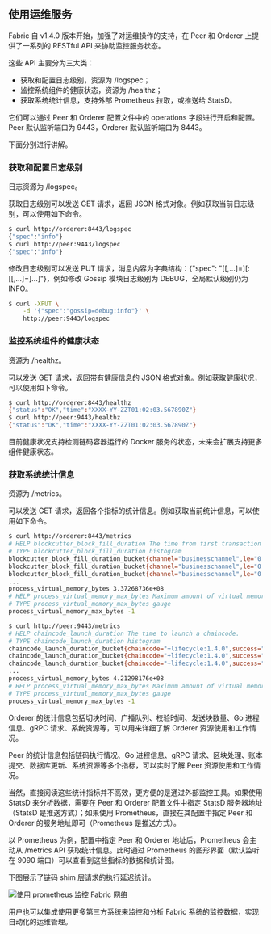 ## 使用运维服务

Fabric 自 v1.4.0 版本开始，加强了对运维操作的支持，在 Peer 和 Orderer 上提供了一系列的 RESTful API 来协助监控服务状态。

这些 API 主要分为三大类：

* 获取和配置日志级别，资源为 /logspec；
* 监控系统组件的健康状态，资源为 /healthz；
* 获取系统统计信息，支持外部 Prometheus 拉取，或推送给 StatsD。

它们可以通过 Peer 和 Orderer 配置文件中的 operations 字段进行开启和配置。Peer 默认监听端口为 9443，Orderer 默认监听端口为 8443。

下面分别进行讲解。

### 获取和配置日志级别

日志资源为 /logspec。

获取日志级别可以发送 GET 请求，返回 JSON 格式对象。例如获取当前日志级别，可以使用如下命令。

```bash
$ curl http://orderer:8443/logspec
{"spec":"info"}
$ curl http://peer:9443/logspec
{"spec":"info"}
```

修改日志级别可以发送 PUT 请求，消息内容为字典结构：{"spec": "[<logger>[,<logger>...]=]<level>[:[<logger>[,<logger>...]=]<level>...]"}，例如修改 Gossip 模块日志级别为 DEBUG，全局默认级别仍为 INFO。

```bash
$ curl -XPUT \
	-d '{"spec":"gossip=debug:info"}' \
	http://peer:9443/logspec
```

### 监控系统组件的健康状态

资源为 /healthz。

可以发送 GET 请求，返回带有健康信息的 JSON 格式对象。例如获取健康状况，可以使用如下命令。

```bash
$ curl http://orderer:8443/healthz
{"status":"OK","time":"XXXX-YY-ZZT01:02:03.567890Z"}
$ curl http://peer:9443/healthz
{"status":"OK","time":"XXXX-YY-ZZT01:02:03.567890Z"}
```

目前健康状况支持检测链码容器运行的 Docker 服务的状态，未来会扩展支持更多组件健康状态。

### 获取系统统计信息

资源为 /metrics。

可以发送 GET 请求，返回各个指标的统计信息。例如获取当前统计信息，可以使用如下命令。

```bash
$ curl http://orderer:8443/metrics
# HELP blockcutter_block_fill_duration The time from first transaction enqueuing to the block being cut in seconds.
# TYPE blockcutter_block_fill_duration histogram
blockcutter_block_fill_duration_bucket{channel="businesschannel",le="0.005"} 0
blockcutter_block_fill_duration_bucket{channel="businesschannel",le="0.01"} 0
blockcutter_block_fill_duration_bucket{channel="businesschannel",le="0.025"} 0
...
process_virtual_memory_bytes 3.37268736e+08
# HELP process_virtual_memory_max_bytes Maximum amount of virtual memory available in bytes.
# TYPE process_virtual_memory_max_bytes gauge
process_virtual_memory_max_bytes -1

$ curl http://peer:9443/metrics
# HELP chaincode_launch_duration The time to launch a chaincode.
# TYPE chaincode_launch_duration histogram
chaincode_launch_duration_bucket{chaincode="+lifecycle:1.4.0",success="true",le="0.005"} 1
chaincode_launch_duration_bucket{chaincode="+lifecycle:1.4.0",success="true",le="0.01"} 1
chaincode_launch_duration_bucket{chaincode="+lifecycle:1.4.0",success="true",le="0.025"} 1
...
process_virtual_memory_bytes 4.21298176e+08
# HELP process_virtual_memory_max_bytes Maximum amount of virtual memory available in bytes.
# TYPE process_virtual_memory_max_bytes gauge
process_virtual_memory_max_bytes -1
```

Orderer 的统计信息包括切块时间、广播队列、校验时间、发送块数量、Go 进程信息、gRPC 请求、系统资源等，可以用来详细了解 Orderer 资源使用和工作情况。

Peer 的统计信息包括链码执行情况、Go 进程信息、gRPC 请求、区块处理、账本提交、数据库更新、系统资源等多个指标，可以实时了解 Peer 资源使用和工作情况。

当然，直接阅读这些统计指标并不高效，更方便的是通过外部监控工具。如果使用 StatsD 来分析数据，需要在 Peer 和 Orderer 配置文件中指定 StatsD 服务器地址（StatsD 是推送方式）；如果使用 Prometheus，直接在其配置中指定 Peer 和 Orderer 的服务地址即可（Prometheus 是推送方式）。

以 Prometheus 为例，配置中指定 Peer 和 Orderer 地址后，Prometheus 会主动从 /metrics API 获取统计信息。此时通过 Prometheus 的图形界面（默认监听在 9090 端口）可以查看到这些指标的数据和统计图。

下图展示了链码 shim 层请求的执行延迟统计。

![使用 prometheus 监控 Fabric 网络](_images/prometheus.png)

用户也可以集成使用更多第三方系统来监控和分析 Fabric 系统的监控数据，实现自动化的运维管理。